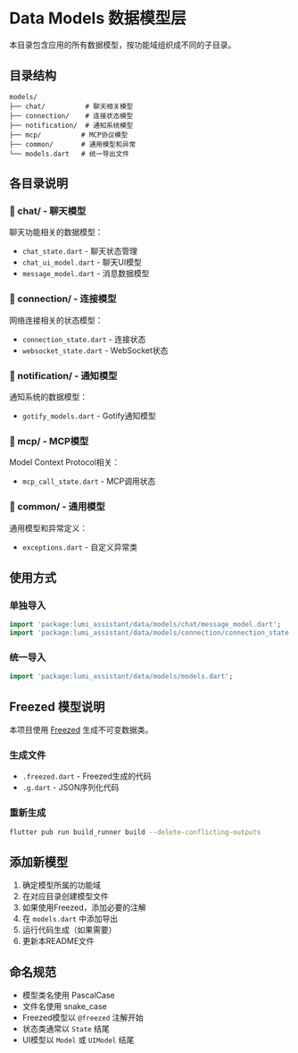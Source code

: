 # Data Models 数据模型层

本目录包含应用的所有数据模型，按功能域组织成不同的子目录。

## 目录结构

```
models/
├── chat/          # 聊天相关模型
├── connection/    # 连接状态模型
├── notification/  # 通知系统模型
├── mcp/          # MCP协议模型
├── common/       # 通用模型和异常
└── models.dart   # 统一导出文件
```

## 各目录说明

### 💬 chat/ - 聊天模型
聊天功能相关的数据模型：
- `chat_state.dart` - 聊天状态管理
- `chat_ui_model.dart` - 聊天UI模型
- `message_model.dart` - 消息数据模型

### 🔗 connection/ - 连接模型
网络连接相关的状态模型：
- `connection_state.dart` - 连接状态
- `websocket_state.dart` - WebSocket状态

### 🔔 notification/ - 通知模型
通知系统的数据模型：
- `gotify_models.dart` - Gotify通知模型

### 🔌 mcp/ - MCP模型
Model Context Protocol相关：
- `mcp_call_state.dart` - MCP调用状态

### 🔧 common/ - 通用模型
通用模型和异常定义：
- `exceptions.dart` - 自定义异常类

## 使用方式

### 单独导入
```dart
import 'package:lumi_assistant/data/models/chat/message_model.dart';
import 'package:lumi_assistant/data/models/connection/connection_state.dart';
```

### 统一导入
```dart
import 'package:lumi_assistant/data/models/models.dart';
```

## Freezed 模型说明

本项目使用 [Freezed](https://pub.dev/packages/freezed) 生成不可变数据类。

### 生成文件
- `.freezed.dart` - Freezed生成的代码
- `.g.dart` - JSON序列化代码

### 重新生成
```bash
flutter pub run build_runner build --delete-conflicting-outputs
```

## 添加新模型

1. 确定模型所属的功能域
2. 在对应目录创建模型文件
3. 如果使用Freezed，添加必要的注解
4. 在 `models.dart` 中添加导出
5. 运行代码生成（如果需要）
6. 更新本README文件

## 命名规范

- 模型类名使用 PascalCase
- 文件名使用 snake_case
- Freezed模型以 `@freezed` 注解开始
- 状态类通常以 `State` 结尾
- UI模型以 `Model` 或 `UIModel` 结尾